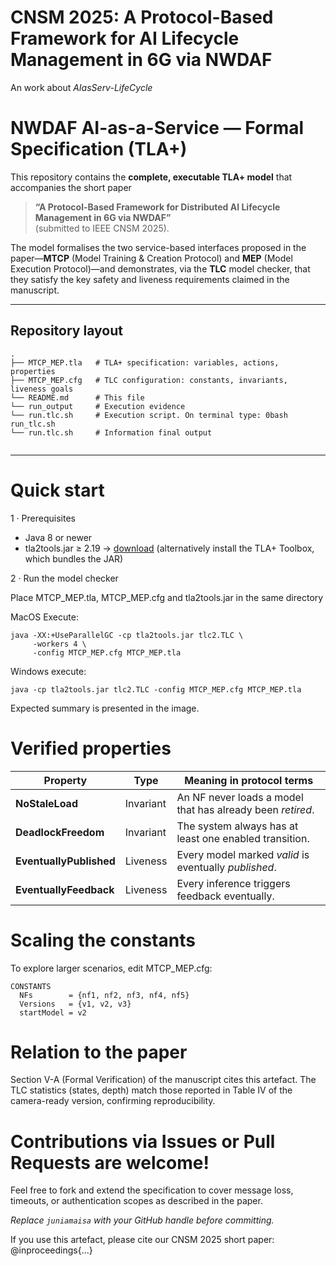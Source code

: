 # CNSM 2025: A Protocol-Based Framework for AI Lifecycle Management in 6G via NWDAF
An work about *AIasServ-LifeCycle*


# NWDAF AI-as-a-Service — Formal Specification (TLA+)

This repository contains the **complete, executable TLA+ model** that accompanies the short paper

> **“A Protocol-Based Framework for Distributed AI Lifecycle Management in 6G via NWDAF”**  
> (submitted to IEEE CNSM 2025).

The model formalises the two service-based interfaces proposed in the paper—**MTCP** (Model Training & Creation Protocol) and **MEP** (Model Execution Protocol)—and demonstrates, via the **TLC** model checker, that they satisfy the key safety and liveness requirements claimed in the manuscript.

---

## Repository layout

```text
.
├── MTCP_MEP.tla   # TLA+ specification: variables, actions, properties
├── MTCP_MEP.cfg   # TLC configuration: constants, invariants, liveness goals
└── README.md      # This file
└── run_output     # Execution evidence
└── run.tlc.sh     # Execution script. On terminal type: 0bash run_tlc.sh
└── run.tlc.sh     # Information final output


```
---

# Quick start

1 · Prerequisites

- Java 8 or newer
- tla2tools.jar ≥ 2.19 → [download](https://github.com/tlaplus/tlaplus/releases)
(alternatively install the TLA+ Toolbox, which bundles the JAR)

2 · Run the model checker

Place MTCP_MEP.tla, MTCP_MEP.cfg and tla2tools.jar in the same directory

MacOS Execute:
```text
java -XX:+UseParallelGC -cp tla2tools.jar tlc2.TLC \
     -workers 4 \
     -config MTCP_MEP.cfg MTCP_MEP.tla
```
Windows execute:
```text
java -cp tla2tools.jar tlc2.TLC -config MTCP_MEP.cfg MTCP_MEP.tla
```


Expected summary is presented in the image.

# Verified properties

| Property                | Type      | Meaning in protocol terms                                  |
| ----------------------- | --------- | ---------------------------------------------------------- |
| **NoStaleLoad**         | Invariant | An NF never loads a model that has already been *retired*. |
| **DeadlockFreedom**     | Invariant | The system always has at least one enabled transition.     |
| **EventuallyPublished** | Liveness  | Every model marked *valid* is eventually *published*.      |
| **EventuallyFeedback**  | Liveness  | Every inference triggers feedback eventually.              |


# Scaling the constants

To explore larger scenarios, edit MTCP_MEP.cfg:
```text
CONSTANTS
  NFs        = {nf1, nf2, nf3, nf4, nf5}
  Versions   = {v1, v2, v3}
  startModel = v2
```

# Relation to the paper

Section V-A (Formal Verification) of the manuscript cites this artefact.
The TLC statistics (states, depth) match those reported in Table IV of the camera-ready version, confirming reproducibility.



# Contributions via Issues or Pull Requests are welcome!


Feel free to fork and extend the specification to cover message loss,
timeouts, or authentication scopes as described in the paper.


*Replace `juniamaisa` with your GitHub handle before committing.*


If you use this artefact, please cite our CNSM 2025 short paper:
@inproceedings{...}
